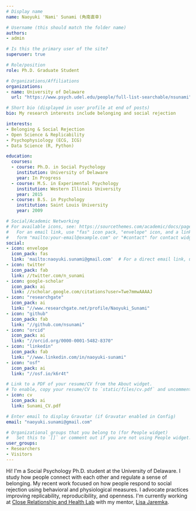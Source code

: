 ```yaml
---
# Display name
name: Naoyuki 'Nami' Sunami (角南直幸)

# Username (this should match the folder name)
authors:
- admin

# Is this the primary user of the site?
superuser: true

# Role/position
role: Ph.D. Graduate Student

# Organizations/Affiliations
organizations:
- name: University of Delaware
  url: "https://www.psych.udel.edu/people/full-list-searchable/nsunami"

# Short bio (displayed in user profile at end of posts)
bio: My research interests include belonging and social rejection

interests:
- Belonging & Social Rejection
- Open Science & Replicability
- Psychophysiology (ECG, ICG)
- Data Science (R, Python)

education:
  courses:
  - course: Ph.D. in Social Psychology
    institution: University of Delaware
    year: In Progress
  - course: M.S. in Experimental Psychology
    institution: Western Illinois University
    year: 2015
  - course: B.S. in Psychology
    institution: Saint Louis University
    year: 2009

# Social/Academic Networking
# For available icons, see: https://sourcethemes.com/academic/docs/page-builder/#icons
#   For an email link, use "fas" icon pack, "envelope" icon, and a link in the
#   form "mailto:your-email@example.com" or "#contact" for contact widget.
social:
- icon: envelope
  icon_pack: fas
  link: 'mailto:naoyuki.sunami@gmail.com'  # For a direct email link, use "mailto:test@example.org".
- icon: twitter
  icon_pack: fab
  link: //twitter.com/n_sunami
- icon: google-scholar
  icon_pack: ai
  link: //scholar.google.com/citations?user=Twe7mmwAAAAJ
- icon: "researchgate"
  icon_pack: ai
  link: "//www.researchgate.net/profile/Naoyuki_Sunami"
- icon: "github"
  icon_pack: fab
  link: "//github.com/nsunami"
- icon: "orcid"
  icon_pack: ai
  link: "//orcid.org/0000-0001-5482-8370"
- icon: "linkedin"
  icon_pack: fab
  link: "//www.linkedin.com/in/naoyuki-sunami"
- icon: "osf"
  icon_pack: ai
  link: "//osf.io/k6r4t"

# Link to a PDF of your resume/CV from the About widget.
# To enable, copy your resume/CV to `static/files/cv.pdf` and uncomment the lines below.
- icon: cv
  icon_pack: ai
  link: Sunami_CV.pdf

# Enter email to display Gravatar (if Gravatar enabled in Config)
email: "naoyuki.sunami@gmail.com"

# Organizational groups that you belong to (for People widget)
#   Set this to `[]` or comment out if you are not using People widget.
user_groups:
- Researchers
- Visitors
---
```


Hi! I'm a Social Psychology Ph.D. student at the University of Delaware. I study how people connect with each other and regulate a sense of belonging. My recent work focused on how people respond to social rejection using behavioral and physiological measures. I advocate practices improving replicability, reproducibility, and openness.  I'm currently working at [Close Relationship and Health Lab](http://projectclose.com/) with my mentor, [Lisa Jaremka](http://lisajaremka.com/).
